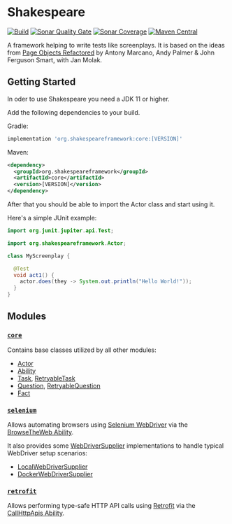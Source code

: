 # Shakespeare
[![Build](https://github.com/mkutz/shakespeare/actions/workflows/build.yml/badge.svg)](https://github.com/mkutz/shakespeare/actions/workflows/build.yml)
[![Sonar Quality Gate](https://img.shields.io/sonar/quality_gate/mkutz_shakespeare?server=https%3A%2F%2Fsonarcloud.io)](https://sonarcloud.io/dashboard?id=mkutz_shakespeare)
[![Sonar Coverage](https://img.shields.io/sonar/coverage/mkutz_shakespeare?server=http%3A%2F%2Fsonarcloud.io)](https://sonarcloud.io/dashboard?id=mkutz_shakespeare)
[![Maven Central](https://img.shields.io/maven-central/v/org.shakespeareframework/core)](https://s01.oss.sonatype.org/content/repositories/releases/org/shakespeareframework/)

A framework helping to write tests like screenplays.
It is based on the ideas from [Page Objects Refactored] by Antony Marcano, Andy Palmer & John Ferguson Smart, with Jan Molak.

## Getting Started

In oder to use Shakespeare you need a JDK 11 or higher.

Add the following dependencies to your build.

Gradle:

```groovy
implementation 'org.shakespeareframework:core:[VERSION]'
```

Maven:

```xml
<dependency>
  <groupId>org.shakespeareframework</groupId>
  <artifactId>core</artifactId>
  <version>[VERSION]</version>
</dependency>
```

After that you should be able to import the Actor class and start using it.

Here's a simple JUnit example:

```java
import org.junit.jupiter.api.Test;

import org.shakespeareframework.Actor;

class MyScreenplay {

  @Test
  void act1() {
    actor.does(they -> System.out.println("Hello World!"));
  }
}
```

## Modules

### [`core`](modules/core)

Contains base classes utilized by all other modules:

- [Actor](modules/core/src/main/java/org/shakespeareframework/Actor.java)
- [Ability](modules/core/src/main/java/org/shakespeareframework/Ability.java)
- [Task](modules/core/src/main/java/org/shakespeareframework/Task.java),
  [RetryableTask](modules/core/src/main/java/org/shakespeareframework/RetryableTask.java)
- [Question](modules/core/src/main/java/org/shakespeareframework/Question.java),
  [RetryableQuestion](modules/core/src/main/java/org/shakespeareframework/RetryableQuestion.java)
- [Fact](modules/core/src/main/java/org/shakespeareframework/Fact.java)

### [`selenium`](modules/selenium)

Allows automating browsers using [Selenium WebDriver](https://www.selenium.dev/documentation/en/webdriver/) via the [BrowseTheWeb Ability](modules/selenium/src/main/java/org/shakespeareframework/selenium/BrowseTheWeb.java).

It also provides some [WebDriverSupplier](modules/selenium/src/main/java/org/shakespeareframework/selenium/WebDriverSupplier.java) implementations to handle typical WebDriver setup scenarios:

- [LocalWebDriverSupplier](modules/selenium/src/main/java/org/shakespeareframework/selenium/LocalWebDriverSupplier.java)
- [DockerWebDriverSupplier](modules/selenium/src/main/java/org/shakespeareframework/selenium/DockerWebDriverSupplier.java)

### [`retrofit`](modules/retrofit)

Allows performing type-safe HTTP API calls using [Retrofit](https://square.github.io/retrofit/) via the [CallHttpApis Ability](modules/retrofit/src/main/java/org/shakespeareframework/retrofit/CallHttpApis.java).

[Page Objects Refactored]: <https://ideas.riverglide.com/page-objects-refactored-12ec3541990#.ekkiguobe>
